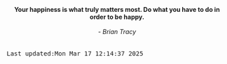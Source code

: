 
<div align="center"><b><span>Your happiness is what truly matters most. Do what you have to do in order to be happy.</span></b><br><br><i> - Brian Tracy</i></div>
<br><br><kbd>Last updated:Mon Mar 17 12:14:37 2025</kbd>